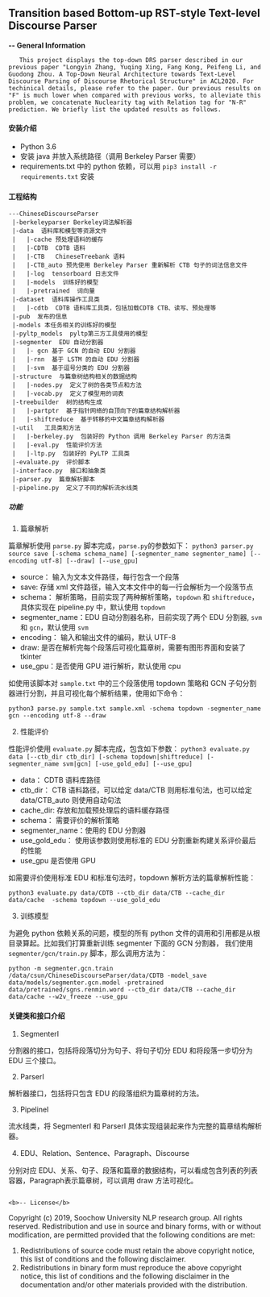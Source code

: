 ## Transition based Bottom-up RST-style Text-level Discourse Parser

<b>-- General Information</b>
```
   This project displays the top-down DRS parser described in our previous paper "Longyin Zhang, Yuqing Xing, Fang Kong, Peifeng Li, and Guodong Zhou. A Top-Down Neural Architecture towards Text-Level Discourse Parsing of Discourse Rhetorical Structure" in ACL2020. For techinical details, please refer to the paper. Our previous results on "F" is much lower when compared with previous works, to alleviate this problem, we concatenate Nuclearity tag with Relation tag for "N-R" prediction. We briefly list the updated results as follows.
```

#### 安装介绍
- Python 3.6
- 安装 java 并放入系统路径（调用 Berkeley Parser 需要）
- requirements.txt 中的 python 依赖，可以用 `pip3 install -r requirements.txt` 安装

#### 工程结构
```
---ChineseDiscourseParser
 |-berkeleyparser Berkeley词法解析器
 |-data  语料库和模型等资源文件
 |   |-cache 预处理语料的缓存
 |   |-CDTB  CDTB 语料
 |   |-CTB   ChineseTreebank 语料
 |   |-CTB_auto 预先使用 Berkeley Parser 重新解析 CTB 句子的词法信息文件
 |   |-log  tensorboard 日志文件
 |   |-models  训练好的模型
 |   |-pretrained  词向量
 |-dataset  语料库操作工具类
 |   |-cdtb  CDTB 语料库工具类，包括加载CDTB CTB、读写、预处理等
 |-pub  发布的信息
 |-models 本任务相关的训练好的模型
 |-pyltp_models  pyltp第三方工具使用的模型
 |-segmenter  EDU 自动分割器
 |   |- gcn 基于 GCN 的自动 EDU 分割器
 |   |-rnn  基于 LSTM 的自动 EDU 分割器
 |   |-svm  基于逗号分类的 EDU 分割器
 |-structure  与篇章树结构相关的数据结构
 |   |-nodes.py  定义了树的各类节点和方法
 |   |-vocab.py  定义了模型用的词表
 |-treebuilder  树的结构生成
 |   |-partptr  基于指针网络的自顶向下的篇章结构解析器
 |   |-shiftreduce  基于转移的中文篇章结构解析器
 |-util   工具类和方法
 |   |-berkeley.py  包装好的 Python 调用 Berkeley Parser 的方法类
 |   |-eval.py  性能评价方法
 |   |-ltp.py  包装好的 PyLTP 工具类
 |-evaluate.py  评价脚本
 |-interface.py  接口和抽象类
 |-parser.py  篇章解析脚本
 |-pipeline.py  定义了不同的解析流水线类
```

##### 功能

1. 篇章解析

篇章解析使用 `parse.py` 脚本完成，`parse.py`的参数如下：
`python3 parser.py source save [-schema schema_name] [-segmenter_name segmenter_name] [--encoding utf-8] [--draw] [--use_gpu]`

- source： 输入为文本文件路径，每行包含一个段落
- save: 存储 xml 文件路径，输入文本文件中的每一行会解析为一个段落节点
- schema： 解析策略，目前实现了两种解析策略，`topdown` 和 `shiftreduce`，具体实现在 pipeline.py 中，默认使用 `topdown`
- segmenter_name：EDU 自动分割器名称，目前实现了两个 EDU 分割器, `svm` 和 `gcn`，默认使用 `svm`
- encoding： 输入和输出文件的编码，默认 UTF-8
- draw: 是否在解析完每个段落后可视化篇章树，需要有图形界面和安装了 tkinter
- use_gpu：是否使用 GPU 进行解析，默认使用 cpu

如使用该脚本对 `sample.txt` 中的三个段落使用 topdown 策略和 GCN 子句分割器进行分割，并且可视化每个解析结果，使用如下命令：

```shell
python3 parse.py sample.txt sample.xml -schema topdown -segmenter_name gcn --encoding utf-8 --draw
```

2. 性能评价

性能评价使用 `evaluate.py` 脚本完成，包含如下参数：
`python3 evaluate.py data [--ctb_dir ctb_dir] [-schema topdown|shiftreduce] [-segmenter_name svm|gcn] [-use_gold_edu] [--use_gpu]`

- data： CDTB 语料库路径
- ctb_dir： CTB 语料路径，可以给定 data/CTB 则用标准句法，也可以给定 data/CTB_auto 则使用自动句法
- cache_dir: 存放和加载预处理后的语料缓存路径
- schema： 需要评价的解析策略
- segmenter_name：使用的 EDU 分割器
- use_gold_edu： 使用该参数则使用标准的 EDU 分割重新构建关系评价最后的性能
- use_gpu 是否使用 GPU

如需要评价使用标准 EDU 和标准句法时，topdown 解析方法的篇章解析性能：
```shell
python3 evaluate.py data/CDTB --ctb_dir data/CTB --cache_dir data/cache  -schema topdown --use_gold_edu
```

3. 训练模型

为避免 python 依赖关系的问题，模型的所有 python 文件的调用和引用都是从根目录算起。比如我们打算重新训练 segmenter 下面的 GCN 分割器，
我们使用 `segmenter/gcn/train.py` 脚本，那么调用方法为：

```shell
python -m segmenter.gcn.train /data/csun/ChineseDiscourseParser/data/CDTB -model_save data/models/segmenter.gcn.model -pretrained data/pretrained/sgns.renmin.word --ctb_dir data/CTB --cache_dir data/cache --w2v_freeze --use_gpu
```


#### 关键类和接口介绍

1. SegmenterI

分割器的接口，包括将段落切分为句子、将句子切分 EDU 和将段落一步切分为 EDU 三个接口。

2. ParserI

解析器接口，包括将只包含 EDU 的段落组织为篇章树的方法。

3. PipelineI

流水线类，将 SegmenterI 和 ParserI 具体实现组装起来作为完整的篇章结构解析器。

4. EDU、Relation、Sentence、Paragraph、Discourse

分别对应 EDU、关系、句子、段落和篇章的数据结构，可以看成包含列表的列表容器，Paragraph表示篇章树，可以调用 draw 方法可视化。

```

<b>-- License</b>
```
   Copyright (c) 2019, Soochow University NLP research group. All rights reserved.
   Redistribution and use in source and binary forms, with or without modification, are permitted provided that
   the following conditions are met:
   1. Redistributions of source code must retain the above copyright notice, this list of conditions and the
      following disclaimer.
   2. Redistributions in binary form must reproduce the above copyright notice, this list of conditions and the
      following disclaimer in the documentation and/or other materials provided with the distribution.
```
